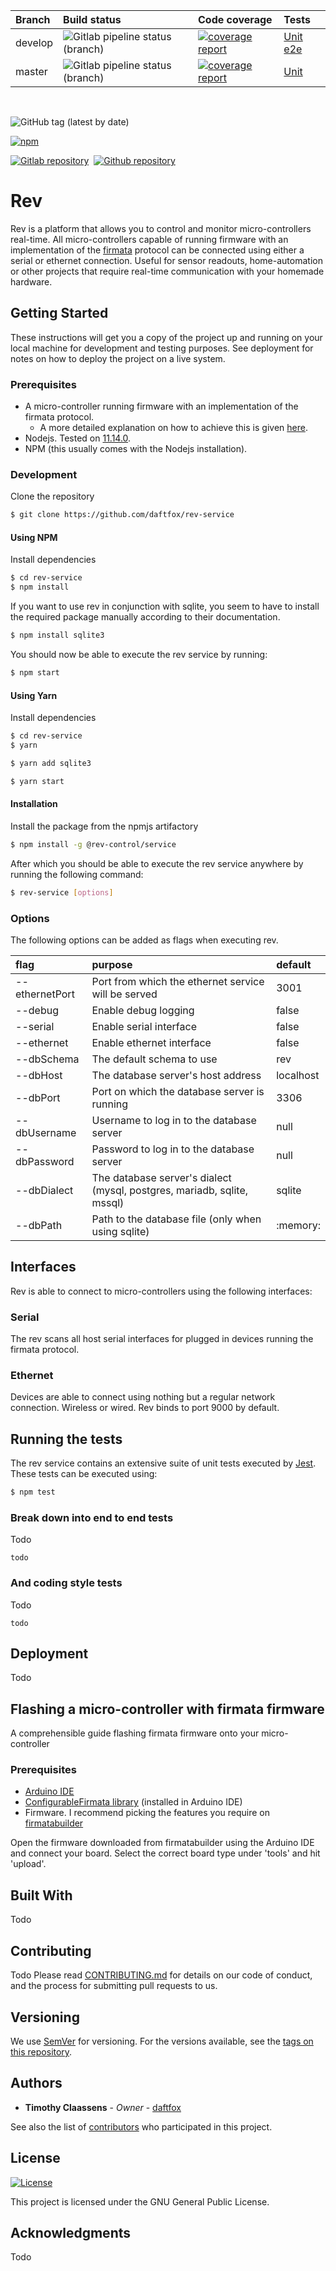 | Branch  | Build status                                                                                                               | Code coverage                                                                                                                                                                         | Tests                                                                                                                                                                |
| :------ | :------------------------------------------------------------------------------------------------------------------------- | :------------------------------------------------------------------------------------------------------------------------------------------------------------------------------------ | :------------------------------------------------------------------------------------------------------------------------------------------------------------------- |
| develop | ![Gitlab pipeline status (branch)](https://img.shields.io/gitlab/pipeline/daftfox/rev-service/develop?style=for-the-badge) | [![coverage report](https://gitlab.com/daftfox/rev-service/badges/develop/coverage.svg?style=flat-square)](https://daftfox.gitlab.io/rev-service/reports/develop/coverage/index.html) | [Unit](https://daftfox.gitlab.io/rev-service/reports/develop/test-unit/index.html) [e2e](https://daftfox.gitlab.io/rev-service/reports/develop/test-unit/index.html) |
| master  | ![Gitlab pipeline status (branch)](https://img.shields.io/gitlab/pipeline/daftfox/rev-service/master?style=for-the-badge)  | [![coverage report](https://gitlab.com/daftfox/rev-service/badges/master/coverage.svg?style=flat-square)](https://daftfox.gitlab.io/rev-service/reports/master/coverage/index.html)   | [Unit](https://daftfox.gitlab.io/rev-service/reports/master/test-unit/index.html)                                                                                    |

</br>

![GitHub tag (latest by date)](https://img.shields.io/github/v/tag/daftfox/rev-service?style=for-the-badge)

[![npm](https://img.shields.io/npm/v/@rev-control/service?color=success&style=for-the-badge)](https://www.npmjs.com/package/@rev-control/service)

[![Gitlab repository](https://img.shields.io/badge/gitlab-blue?logo=gitlab&style=for-the-badge)](https://gitlab.com/daftfox/rev-service)&nbsp;
[![Github repository](https://img.shields.io/badge/github-blue?logo=github&style=for-the-badge)](https://github.com/daftfox/rev-service)&nbsp;

# Rev

Rev is a platform that allows you to control and monitor micro-controllers real-time. All micro-controllers
capable of running firmware with an implementation of the [firmata](https://github.com/firmata/protocol) protocol
can be connected using either a serial or ethernet connection. Useful for sensor readouts, home-automation
or other projects that require real-time communication with your homemade hardware.

## Getting Started

These instructions will get you a copy of the project up and running on your local machine for development and testing purposes. See deployment for notes on how to deploy the project on a live system.

### Prerequisites

-   A micro-controller running firmware with an implementation of the firmata protocol.
    -   A more detailed explanation on how to achieve this is given [here](#flashing-a-micro-controller-with-firmata-firmware).
-   Nodejs. Tested on [11.14.0](https://nodejs.org/dist/v11.14.0/).
-   NPM (this usually comes with the Nodejs installation).

### Development

Clone the repository

```sh
$ git clone https://github.com/daftfox/rev-service
```

#### Using NPM

Install dependencies

```sh
$ cd rev-service
$ npm install
```

If you want to use rev in conjunction with sqlite, you seem to have to install the
required package manually according to their documentation.

```sh
$ npm install sqlite3
```

You should now be able to execute the rev service by running:

```sh
$ npm start
```

#### Using Yarn

Install dependencies

```sh
$ cd rev-service
$ yarn
```

```sh
$ yarn add sqlite3
```

```sh
$ yarn start
```

#### Installation

Install the package from the npmjs artifactory

```sh
$ npm install -g @rev-control/service
```

After which you should be able to execute the rev service anywhere by running the following command:

```sh
$ rev-service [options]
```

### Options

The following options can be added as flags when executing rev.

| flag           | purpose                                                                 | default   |
| :------------- | :---------------------------------------------------------------------- | :-------- |
| --ethernetPort | Port from which the ethernet service will be served                     | 3001      |
| --debug        | Enable debug logging                                                    | false     |
| --serial       | Enable serial interface                                                 | false     |
| --ethernet     | Enable ethernet interface                                               | false     |
| --dbSchema     | The default schema to use                                               | rev       |
| --dbHost       | The database server's host address                                      | localhost |
| --dbPort       | Port on which the database server is running                            | 3306      |
| --dbUsername   | Username to log in to the database server                               | null      |
| --dbPassword   | Password to log in to the database server                               | null      |
| --dbDialect    | The database server's dialect (mysql, postgres, mariadb, sqlite, mssql) | sqlite    |
| --dbPath       | Path to the database file (only when using sqlite)                      | :memory:  |

## Interfaces

Rev is able to connect to micro-controllers using the following interfaces:

### Serial

The rev scans all host serial interfaces for plugged in devices running the firmata protocol.

### Ethernet

Devices are able to connect using nothing but a regular network connection. Wireless or wired. Rev binds to port 9000 by default.

## Running the tests

The rev service contains an extensive suite of unit tests executed by [Jest](https://jestjs.io/).
These tests can be executed using:

```sh
$ npm test
```

### Break down into end to end tests

Todo

```
todo
```

### And coding style tests

Todo

```
todo
```

## Deployment

Todo

## Flashing a micro-controller with firmata firmware

A comprehensible guide flashing firmata firmware onto your micro-controller

### Prerequisites

-   [Arduino IDE](https://www.arduino.cc/en/main/software)
-   [ConfigurableFirmata library](https://www.arduinolibraries.info/libraries/configurable-firmata) (installed in Arduino IDE)
-   Firmware. I recommend picking the features you require on [firmatabuilder](http://firmatabuilder.com/)

Open the firmware downloaded from firmatabuilder using the Arduino IDE and connect your board.
Select the correct board type under 'tools' and hit 'upload'.

## Built With

Todo

## Contributing

Todo
Please read [CONTRIBUTING.md]() for details on our code of conduct, and the process for submitting pull requests to us.

## Versioning

We use [SemVer](http://semver.org/) for versioning. For the versions available, see the [tags on this repository](https://github.com/daftfox/rev-service/tags).

## Authors

-   **Timothy Claassens** - _Owner_ - [daftfox](https://github.com/daftfox)

See also the list of [contributors](https://github.com/daftfox/rev-service/contributors) who participated in this project.

## License

[![License](https://img.shields.io/badge/license-GPL-blue?style=for-the-badge)](LICENSE)

This project is licensed under the GNU General Public License.

## Acknowledgments

Todo
